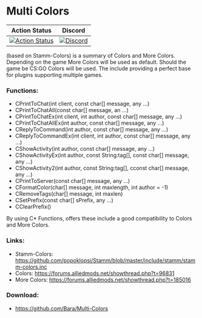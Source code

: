 Multi Colors
============


| Action Status | Discord |
|:-------------:|:-------:|
| [![Action Status](https://github.com/Bara/Multi-Colors/workflows/Compile%20with%20SourceMod/badge.svg)](https://github.com/Bara/Multi-Colors/actions) | [![Discord](https://img.shields.io/discord/388685157286019072.svg)](https://discord.gg/NUMQfgs) |


(based on Stamm-Colors) is a summary of Colors and More Colors. Depending on the game More Colors will be used as default. Should the game be CS:GO Colors will be used. The include providing a perfect base for plugins supporting multiple games.

### Functions:
 + CPrintToChat(int client, const char[] message, any ...)
 + CPrintToChatAll(const char[] message, an ...)
 + CPrintToChatEx(int client, int author, const char[] message, any ...)
 + CPrintToChatAllEx(int author, const char[] message, any ...)
 + CReplyToCommand(int author, const char[] message, any ...)
 + CReplyToCommandEx(int client, int author, const char[] message, any ...)
 + CShowActivity(int author, const char[] message, any ...)
 + CShowActivityEx(int author, const String:tag[], const char[] message, any ...)
 + CShowActivity2(int author, const String:tag[], cconst char[] message, any ...)
 + CPrintToServer(const char[] message, any ...)
 + CFormatColor(char[] message, int maxlength, int author = -1)
 + CRemoveTags(char[] message, int maxlen)
 + CSetPrefix(const char[] sPrefix, any ...)
 + CClearPrefix()

By using C* Functions, offers these include a good compatibility to Colors and More Colors.

### Links:
 + Stamm-Colors: https://github.com/popoklopsi/Stamm/blob/master/include/stamm/stamm-colors.inc
 + Colors: https://forums.alliedmods.net/showthread.php?t=96831
 + More Colors: https://forums.alliedmods.net/showthread.php?t=185016

### Download:
 + https://github.com/Bara/Multi-Colors
